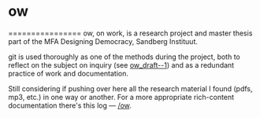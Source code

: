 # ow
================
ow, on work, is a research project and master thesis part of the MFA Designing Democracy, Sandberg Instituut.

git is used thoroughly as one of the methods during the project, both to reflect on the subject on inquiry (see [ow_draft--1](https://github.com/afincato/ow_draft--1)) and as a redundant practice of work and documentation.

Still considering if pushing over here all the research material I found (pdfs, mp3, etc.) in one way or another. For a more appropriate rich-content documentation there's this log — [/ow](andrefincato.com/ow).
